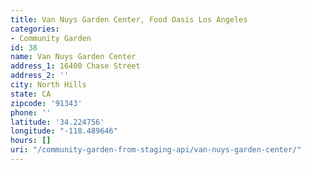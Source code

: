 ```yaml
---
title: Van Nuys Garden Center, Food Oasis Los Angeles
categories:
- Community Garden
id: 38
name: Van Nuys Garden Center
address_1: 16400 Chase Street
address_2: ''
city: North Hills
state: CA
zipcode: '91343'
phone: ''
latitude: '34.224756'
longitude: "-118.489646"
hours: []
uri: "/community-garden-from-staging-api/van-nuys-garden-center/"
---
```


